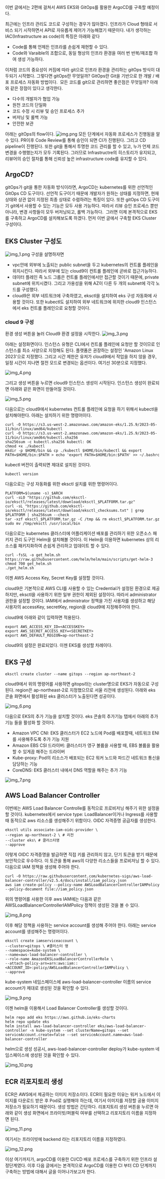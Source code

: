 이번 글에서는 2편에 걸쳐서 AWS EKS와 GitOps를 활용한 ArgoCD를 구축할 예정이다.

최근에는 인프라 관리도 코드로 구성하는 경우가 많아졌다. 
인프라가 Cloud 형태로 서비스 되기 시작하면서 API로 자유롭게 제어가 가능해졌기 때문이다. 내가 생각하는 IAC(Infrastructure as code)의 특징은 아래와 같다
- Code를 통해 언제든 인프라를 손쉽게 재현할 수 있다.
- Code와 Varaible의 조합으로, 동일 형상의 인프라 환경을 여러 번 반복/재조합 하여 생성 가능하다.

이처럼 코드의 중요성이 커짐에 따라 git으로 인프라 환경을 관리하는 gitOps 방식이 대두되기 시작했다. 그렇다면 gitOps란 무엇일까?
GitOps란 Git을 기반으로 한 개발 / 배포 프로세스 자동화 방법이다. 
모든 코드를 git으로 관리하면 좋은점은 무엇일까? 아래와 같은 장점이 있다고 생각한다. 

- 다수의 개발자가 협업 가능
- 원천 코드의 단일화
- 코드 수정 시 리뷰 및 승인 프로세스 추가 
- 버저닝 및 롤백 가능 
- 안전한 보관

아래는 gitOps의 flow이다.
![img.png](images/img.png)
모든 단계에서 자동화 프로세스가 진행됨을 알 수 있다. PR이후 Code Review를 통해 승인이 되면 CI가 진행된다. 그리고 CD pipeline이 진행된다. 
또한 git을 통해서 투명한 코드 관리를 할 수 있고, 누가 언제 코드 변경을 수행했는지가 모두 기록된다. 그러므로 Infrastructre의 히스토리가 유지되고, 리뷰어의 승인 절차를 통해 신뢰성 높은 infrastructure code를 유지할 수 있다.

## **ArgoCD?**
gitOps가 git을 통한 자동화 방식이라면, ArgoCD는 kubernetes를 위한 선언적인 GitOps CD 도구이다. 선언적 도구이기 때문에 개발자가 원하는 상태를 지정하면, 현재 상태와 상관 없이 지정된 최종 상태로 수렴하려는 특징이 있다. 또한 gitOps CD 도구이기 git에서 사용할 수 있는 기능은 모두 사용 가능하다. 따라서 리뷰 승인 프로세스 뿐만아니라, 변경 사항들이 모두 버저닝되고, 롤백 가능하다. 
그러면 이제 본격적으로 EKS를 구축하고 ArgoCD를 설치해보도록 하겠다. 먼저 이번 글에서 구축할 EKS Cluster 구성이다.

## **EKS Cluster 구성도**
![img_1.png](images/img_1.png)
구성을 설명하자면
- vpc안에 외부에 노출되는 public subnet을 두고 kubernetes의 컨트롤 플레인을 위치시킨다. 따라서 외부에 있는 cloud9이 컨트롤 플레인에 곧바로 접근가능하다.
- 데이터 플레인 즉 노드 그룹은 컨트롤 플레인에서만 접근할 것이기 때문에, private subnet에 위치시켰다. 그리고 가용성을 위해 AZ이 다른 두 개의 subnet에 각각 노드를 구성했다.
- cloud9은 외부 네트워크에 구축하였고, eksctl을 설치하여 eks 구성 자동화에 사용할 것이다. 또한 kubectl도 설치하여 외부 네트워크에 위치한 cloud9 인스턴스에서 eks 컨트롤 플레인으로 요청할 것이다.

### **cloud 9 구성**
환경 생성 버튼을 눌러 Cloud9 환경 설정을 시작한다.
![img_3.png](images/img_3.png)

아래는 설정화면이다. 인스턴스 유형은 CLI에서 컨트롤 플레인에 요청만 할 것이므로 인스턴스를 최소 사양으로 지정해도 된다. 
플랫폼은 권장하는 설정인 'Amazon Linux 2023'으로 지정했다. 그리고 시간 제한은 유저가 cloud9에서 작업을 하지 않을 경우, 일정 시간이 지나면 절전 모드로 변경되는 옵션이다. 
여기선 30분으로 지정했다.

![img_4.png](images/img_4.png)

그리고 생성 버튼을 누르면 cloud9 인스턴스 생성이 시작된다. 인스턴스 생성이 완료되면 아래와 같은 화면이 만들어질 것이다.

![img_5.png](images/img_5.png)

다음으로는 cloud9에서 kubernetes 컨트롤 플레인에 요청을 하기 위해서 kubectl을 설치해야한다. 아래는 설치하기 위한 명령어이다.
```shell
curl -O https://s3.us-west-2.amazonaws.com/amazon-eks/1.25.9/2023-05-11/bin/linux/amd64/kubectl
curl -O https://s3.us-west-2.amazonaws.com/amazon-eks/1.25.9/2023-05-11/bin/linux/amd64/kubectl.sha256
sha256sum -c kubectl.sha256 kubectl: OK
chmod +x ./kubectl
mkdir -p $HOME/bin && cp ./kubectl $HOME/bin/kubectl && export PATH=$HOME/bin:$PATH > echo 'export PATH=$HOME/bin:$PATH' >> ~/.bashrc
```
kubectl 버전이 출력되면 제대로 설치된 것이다.
```shell
kubectl version
```

다음으로는 구성 자동화를 위한 eksctl 설치를 위한 명령어이다.
```shell
PLATFORM=$(uname -s)_$ARCH
curl -sLO "https://github.com/eksctl-io/eksctl/releases/latest/download/eksctl_$PLATFORM.tar.gz"
curl -sL "https://github.com/eksctl-io/eksctl/releases/latest/download/eksctl_checksums.txt" | grep $PLATFORM | sha256sum --check
tar -xzf eksctl_$PLATFORM.tar.gz -C /tmp && rm eksctl_$PLATFORM.tar.gz 
sudo mv /tmp/eksctl /usr/local/bin
```
다음으로는 kubernetes 클러스터에 어플리케이션 배포를 관리하기 위한 오픈소스 패키지 관리 도구인 Helm을 설치해볼 것이다. 이 Helm을 이용하면 kubernetes 상의 리소스를 패키지화하여 손쉽게 관리하고 업데이트 할 수 있다.
```shell
curl -fsSL -o get_helm.sh https://raw.githubusercontent.com/helm/helm/main/scripts/get-helm-3
chmod 700 get_helm.sh
./get_helm.sh
```
이젠 AWS Access Key, Secret Key를 설정할 것이다.

cloud9은 기본적으로 AWS CLI를 사용할 수 있는 Credential가 설정된 환경으로 제공하지만, eksctl을 사용하기 위한 일부 권한이 제외된 설정이다. 따라서 administrator 권한을 설정할 것이다.
IAM에서 administrator 정책을 가진 사용자를 생성하고 해당 사용자의 accessKey, secretKey, region을 cloud9에 지정해주어야 한다.

cloud9에 아래와 같이 입력하면 적용된다.
```shell
export AWS_ACCESS_KEY_ID=<ACCESSKEY>
export AWS_SECRET_ACCESS_KEY=<SECRETKEY>
export AWS_DEFAULT_REGION=ap-northeast-2
```
cloud9의 설정은 완료되었다. 이젠 EKS를 생성할 차례이다.

## **EKS 구성**
```shell
eksctl create cluster --name gitops --region ap-northeast-2
```
cloud9에서 위의 명령어를 사용하면 gitops라는 cluster명으로 EKS가 자동으로 구성된다. 
region은 ap-northeast-2로 지정했으므로 서울 리전에 생성된다. 아래와 eks 콘솔 화면에서 활성화된 eks 클러스터가 노출된다면 성공이다.

![img_6.png](images/img_6.png)

다음으로 EKS의 추가 기능을 설치할 것이다. eks 콘솔의 추가기능 탭에서 아래의 추가기능 들을 활성화 할 것이다.

- Amazon VPC CNI: EKS 클러스터가 EC2 노드에 Pod를 배포할때, 네트워크 ENI를 사용해주도록 추가 기능 지원
- Amazon EBS CSI 드라이버: 클러스터가 영구 볼륨을 사용할 때, EBS 볼륨을 활용할 수 있게끔 해주는 드라이버
- Kube-proxy: Pod의 리소스가 배포되는 EC2 워커 노드와 파드간 네트워크 통신을 담당하는 기능
- CoreDNS: EKS 클러스터 내에서 DNS 역할을 해주는 추가 기능

![img_7.png](images/img_7.png)

## **AWS Load Balancer Controller**

이번에는 AWS Load Balancer Controlle를 동적으로 프로비저닝 해주기 위한 설정을 할 것이다. kubernetes에서 service type: LoadBalancer이거나 Ingress를 사용할 때 동적으로 aws 리소스를 생성해주기 위함이다.
OIDC 자격증명 공급자를 생성한다.
```shell
eksctl utils associate-iam-oidc-provider \
--region ap-northeast-2 \ # 리전
--cluster eks\ # 클러스터명
--approve
```
이렇게 OIDC 자격증명을 발급하면 직접 키를 관리하지 않고, 단기 토큰을 받기 때문에 보안적으로 우수하다. 이 토큰을 통해 aws의 다양한 리소스들을 프로비저닝 할 수 있다.
다음으로 IAM 정책을 생성해 주어야 한다.
```shell
curl -O https://raw.githubusercontent.com/kubernetes-sigs/aws-load-balancer-controller/v2.5.4/docs/install/iam_policy.json
aws iam create-policy --policy-name AWSLoadBalancerControllerIAMPolicy --policy-document file://iam_policy.json
```
위의 명령어를 사용한 이후 aws IAM에는 다음과 같은 AWSLoadBalancerControllerIAMPolicy 정책이 생성된 것을 볼 수 있다.

![img_8.png](images/img_8.png)

이후 해당 정책을 사용하는 service account를 생성해 주어야 한다. 아래는 service account를 생성해주는 명령어이다.
```shell
eksctl create iamserviceaccount \
--cluster=gitops \ #클러스터 명
--namespace=kube-system \
--name=aws-load-balancer-controller \
--role-name AmazonEKSLoadBalancerControllerRole \
--attach-policy-arn=arn:aws:iam::<ACCOUNT_ID>:policy/AWSLoadBalancerControllerIAMPolicy \
--approve
```

kube-system 네임스페이스에 aws-load-balancer-controller 이름의 service account가 제대로 생성된 것을 확인할 수 있다.

![img_9.png](images/img_9.png)

이젠 helm을 이용해서 Load Balancer Controller를 생성할 것이다.
```shell
helm repo add eks https://aws.github.io/eks-charts
helm repo update eks
helm install aws-load-balancer-controller eks/aws-load-balancer-controller -n kube-system --set clusterName=gitops --set serviceAccount.create=false --set serviceAccount.name=aws-load-balancer-controller
```
helm으로 생성 성공시, aws-load-balancer-controller deploy가 kube-system 네임스페이스에 생성된 것을 확인할 수 있다.

![img_10.png](images/img_10.png)


## **ECR 리포지토리 생성**
ECR은 AWS에서 제공하는 이미지 저장소이다. ECR이 필요한 이유는 워커 노드에서 이미지를 다운로드 받은 후 Pod로 실행해야 하는데, 여기서 이미지를 저장할 공용 이미지 저장소가 필요하기 때문이다. 
생성 방법은 간단하다. 리포지토리 생성 버튼을 누르면 아래와 같이 생성 화면에서 프라이빗/퍼블릭 여부를 선택하고 리포지토리 이름을 지정하면 된다.

![img_11.png](images/img_11.png)

여기서는 프라이빗에 backend 라는 리포지토리 이름을 지정하였다.

![img_12.png](images/img_12.png)

이상 여기까지가, argoCD를 이용한 CI/CD 배포 프로세스를 구축하기 위한 인프라 설정단계였다. 
이후 다음 글에서는 본격적으로 ArgoCD를 이용한 CI 부터 CD 단계까지 구축하는 방법에 대해서 글을 이어나가보고자 한다.
